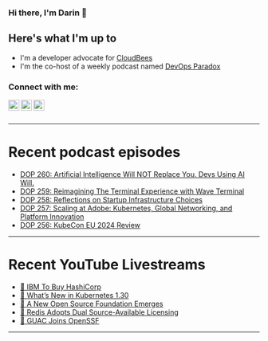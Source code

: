 ### Hi there, I'm Darin 👋

## Here's what I'm up to
- I'm a developer advocate for [CloudBees][cloudbees-website]
- I'm the co-host of a weekly podcast named [DevOps Paradox][dop-website]

### Connect with me:

[<img align="left" alt="darinpope | Twitter" width="22px" src="https://cdn.jsdelivr.net/npm/simple-icons@v3/icons/twitter.svg" />][twitter]
[<img align="left" alt="darinpope | LinkedIn" width="22px" src="https://cdn.jsdelivr.net/npm/simple-icons@v3/icons/linkedin.svg" />][linkedin]
[<img align="left" alt="darinpope | Instagram" width="22px" src="https://cdn.jsdelivr.net/npm/simple-icons@v3/icons/instagram.svg" />][instagram]

<br />
<br />

---

# Recent podcast episodes
<!-- BLOG-POST-LIST:START -->
- [DOP 260: Artificial Intelligence Will NOT Replace You. Devs Using AI Will.](https://www.devopsparadox.com/episodes/artificial-intelligence-will-not-replace-you-devs-using-ai-will-260/)
- [DOP 259: Reimagining The Terminal Experience with Wave Terminal](https://www.devopsparadox.com/episodes/reimagining-the-terminal-experience-with-wave-terminal-259/)
- [DOP 258: Reflections on Startup Infrastructure Choices](https://www.devopsparadox.com/episodes/reflections-on-startup-infrastructure-choices-258/)
- [DOP 257: Scaling at Adobe: Kubernetes, Global Networking, and Platform Innovation](https://www.devopsparadox.com/episodes/scaling-at-adobe-kubernetes-global-networking-and-platform-innovation-257/)
- [DOP 256: KubeCon EU 2024 Review](https://www.devopsparadox.com/episodes/kubecon-eu-2024-review-256/)
<!-- BLOG-POST-LIST:END -->

---

# Recent YouTube Livestreams
<!-- YOUTUBE:START -->
- [🔴 IBM To Buy HashiCorp](https://www.youtube.com/watch?v=Gshp-7cOZeI)
- [🔴 What’s New in Kubernetes 1.30](https://www.youtube.com/watch?v=chhPLrbDG-c)
- [🔴 A New Open Source Foundation Emerges](https://www.youtube.com/watch?v=-0OjAuocVbE)
- [🔴 Redis Adopts Dual Source-Available Licensing](https://www.youtube.com/watch?v=H-7s-xbIFqI)
- [🔴 GUAC Joins OpenSSF](https://www.youtube.com/watch?v=363Wnk3jqNc)
<!-- YOUTUBE:END -->

---


[website]: https://www.darinpope.com/
[twitter]: https://twitter.com/darinpope
[youtube]: https://youtube.com/darinpope
[instagram]: https://instagram.com/darinpope
[linkedin]: https://linkedin.com/in/darinpope
[cloudbees-website]: https://www.cloudbees.com/
[dop-website]: https://www.devopsparadox.com/

<!--
**darinpope/darinpope** is a ✨ _special_ ✨ repository because its `README.md` (this file) appears on your GitHub profile.

Here are some ideas to get you started:

- 🔭 I’m currently working on ...
- 🌱 I’m currently learning ...
- 👯 I’m looking to collaborate on ...
- 🤔 I’m looking for help with ...
- 💬 Ask me about ...
- 📫 How to reach me: ...
- 😄 Pronouns: ...
- ⚡ Fun fact: ...
-->
